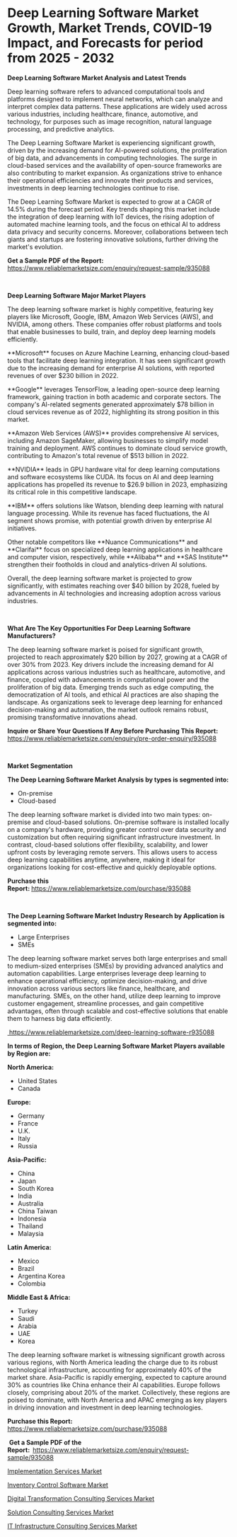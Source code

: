 <p><h1>Deep Learning Software Market Growth, Market Trends, COVID-19 Impact, and Forecasts for period from 2025 - 2032</h1></p><p><strong>Deep Learning Software Market Analysis and Latest Trends</strong></p>
<p><p>Deep learning software refers to advanced computational tools and platforms designed to implement neural networks, which can analyze and interpret complex data patterns. These applications are widely used across various industries, including healthcare, finance, automotive, and technology, for purposes such as image recognition, natural language processing, and predictive analytics.</p><p>The Deep Learning Software Market is experiencing significant growth, driven by the increasing demand for AI-powered solutions, the proliferation of big data, and advancements in computing technologies. The surge in cloud-based services and the availability of open-source frameworks are also contributing to market expansion. As organizations strive to enhance their operational efficiencies and innovate their products and services, investments in deep learning technologies continue to rise.</p><p>The Deep Learning Software Market is expected to grow at a CAGR of 14.5% during the forecast period. Key trends shaping this market include the integration of deep learning with IoT devices, the rising adoption of automated machine learning tools, and the focus on ethical AI to address data privacy and security concerns. Moreover, collaborations between tech giants and startups are fostering innovative solutions, further driving the market's evolution.</p></p>
<p><strong>Get a Sample PDF of the Report:&nbsp;</strong> <a href="https://www.reliablemarketsize.com/enquiry/request-sample/935088?utm_campaign=1845&utm_medium=2&utm_source=Github&utm_content=ia&utm_term=07032025&utm_id=deep-learning-software">https://www.reliablemarketsize.com/enquiry/request-sample/935088</a></p>
<p>&nbsp;</p>
<p><strong>Deep Learning Software Major Market Players</strong></p>
<p><p>The deep learning software market is highly competitive, featuring key players like Microsoft, Google, IBM, Amazon Web Services (AWS), and NVIDIA, among others. These companies offer robust platforms and tools that enable businesses to build, train, and deploy deep learning models efficiently.</p><p>**Microsoft** focuses on Azure Machine Learning, enhancing cloud-based tools that facilitate deep learning integration. It has seen significant growth due to the increasing demand for enterprise AI solutions, with reported revenues of over $230 billion in 2022.</p><p>**Google** leverages TensorFlow, a leading open-source deep learning framework, gaining traction in both academic and corporate sectors. The company's AI-related segments generated approximately $78 billion in cloud services revenue as of 2022, highlighting its strong position in this market.</p><p>**Amazon Web Services (AWS)** provides comprehensive AI services, including Amazon SageMaker, allowing businesses to simplify model training and deployment. AWS continues to dominate cloud service growth, contributing to Amazon's total revenue of $513 billion in 2022.</p><p>**NVIDIA** leads in GPU hardware vital for deep learning computations and software ecosystems like CUDA. Its focus on AI and deep learning applications has propelled its revenue to $26.9 billion in 2023, emphasizing its critical role in this competitive landscape.</p><p>**IBM** offers solutions like Watson, blending deep learning with natural language processing. While its revenue has faced fluctuations, the AI segment shows promise, with potential growth driven by enterprise AI initiatives.</p><p>Other notable competitors like **Nuance Communications** and **Clarifai** focus on specialized deep learning applications in healthcare and computer vision, respectively, while **Alibaba** and **SAS Institute** strengthen their footholds in cloud and analytics-driven AI solutions.</p><p>Overall, the deep learning software market is projected to grow significantly, with estimates reaching over $40 billion by 2028, fueled by advancements in AI technologies and increasing adoption across various industries.</p></p>
<p>&nbsp;</p>
<p><strong>What Are The Key Opportunities For Deep Learning Software Manufacturers?</strong></p>
<p><p>The deep learning software market is poised for significant growth, projected to reach approximately $20 billion by 2027, growing at a CAGR of over 30% from 2023. Key drivers include the increasing demand for AI applications across various industries such as healthcare, automotive, and finance, coupled with advancements in computational power and the proliferation of big data. Emerging trends such as edge computing, the democratization of AI tools, and ethical AI practices are also shaping the landscape. As organizations seek to leverage deep learning for enhanced decision-making and automation, the market outlook remains robust, promising transformative innovations ahead.</p></p>
<p><strong>Inquire or Share Your Questions If Any Before Purchasing This Report:</strong> <a href="https://www.reliablemarketsize.com/enquiry/pre-order-enquiry/935088?utm_campaign=1845&utm_medium=2&utm_source=Github&utm_content=ia&utm_term=07032025&utm_id=deep-learning-software">https://www.reliablemarketsize.com/enquiry/pre-order-enquiry/935088</a></p>
<p>&nbsp;</p>
<p><strong>Market Segmentation</strong></p>
<p><strong>The Deep Learning Software Market Analysis by types is segmented into:</strong></p>
<p><ul><li>On-premise</li><li>Cloud-based</li></ul></p>
<p><p>The deep learning software market is divided into two main types: on-premise and cloud-based solutions. On-premise software is installed locally on a company's hardware, providing greater control over data security and customization but often requiring significant infrastructure investment. In contrast, cloud-based solutions offer flexibility, scalability, and lower upfront costs by leveraging remote servers. This allows users to access deep learning capabilities anytime, anywhere, making it ideal for organizations looking for cost-effective and quickly deployable options.</p></p>
<p><strong>Purchase this Report:&nbsp;</strong><a href="https://www.reliablemarketsize.com/purchase/935088?utm_campaign=1845&utm_medium=2&utm_source=Github&utm_content=ia&utm_term=07032025&utm_id=deep-learning-software">https://www.reliablemarketsize.com/purchase/935088</a></p>
<p>&nbsp;</p>
<p><strong>The Deep Learning Software Market Industry Research by Application is segmented into:</strong></p>
<p><ul><li>Large Enterprises</li><li>SMEs</li></ul></p>
<p><p>The deep learning software market serves both large enterprises and small to medium-sized enterprises (SMEs) by providing advanced analytics and automation capabilities. Large enterprises leverage deep learning to enhance operational efficiency, optimize decision-making, and drive innovation across various sectors like finance, healthcare, and manufacturing. SMEs, on the other hand, utilize deep learning to improve customer engagement, streamline processes, and gain competitive advantages, often through scalable and cost-effective solutions that enable them to harness big data efficiently.</p></p>
<p><a href="https://www.reliablemarketsize.com/deep-learning-software-r935088?utm_campaign=1845&utm_medium=2&utm_source=Github&utm_content=ia&utm_term=07032025&utm_id=deep-learning-software">&nbsp;https://www.reliablemarketsize.com/deep-learning-software-r935088</a></p>
<p><strong>In terms of Region, the Deep Learning Software Market Players available by Region are:</strong></p>
<p>
    <p> <strong> North America: </strong>
        <ul>
            <li>United States</li>
            <li>Canada</li>
        </ul>
        </p> 
    <p> <strong> Europe: </strong>
        <ul>
            <li>Germany</li>
            <li>France</li>
            <li>U.K.</li>
            <li>Italy</li>
            <li>Russia</li>
        </ul>
        </p> 
    <p> <strong> Asia-Pacific: </strong>
        <ul>
            <li>China</li>
            <li>Japan</li>
            <li>South Korea</li>
            <li>India</li>
            <li>Australia</li>
            <li>China Taiwan</li>
            <li>Indonesia</li>
            <li>Thailand</li>
            <li>Malaysia</li>
        </ul>
        </p> 
    <p> <strong> Latin America: </strong>
        <ul>
            <li>Mexico</li>
            <li>Brazil</li>
            <li>Argentina Korea</li>
            <li>Colombia</li>
        </ul>
        </p> 
    <p> <strong> Middle East & Africa: </strong>
        <ul>
            <li>Turkey</li>
            <li>Saudi</li>
            <li>Arabia</li>
            <li>UAE</li>
            <li>Korea</li>
        </ul>
    </p>
    </p>
<p><p>The deep learning software market is witnessing significant growth across various regions, with North America leading the charge due to its robust technological infrastructure, accounting for approximately 40% of the market share. Asia-Pacific is rapidly emerging, expected to capture around 30% as countries like China enhance their AI capabilities. Europe follows closely, comprising about 20% of the market. Collectively, these regions are poised to dominate, with North America and APAC emerging as key players in driving innovation and investment in deep learning technologies.</p></p>
<p><strong>Purchase this Report: </strong><a href="https://www.reliablemarketsize.com/purchase/935088?utm_campaign=1845&utm_medium=2&utm_source=Github&utm_content=ia&utm_term=07032025&utm_id=deep-learning-software">https://www.reliablemarketsize.com/purchase/935088</a></p>
<p>&nbsp;<strong>Get a Sample PDF of the Report:&nbsp;&nbsp;</strong><a href="https://www.reliablemarketsize.com/enquiry/request-sample/935088?utm_campaign=1845&utm_medium=2&utm_source=Github&utm_content=ia&utm_term=07032025&utm_id=deep-learning-software">https://www.reliablemarketsize.com/enquiry/request-sample/935088</a></p>
<p><strong></strong></p>
<p><p><a href="https://github.com/dickstoscopg/Market-Research-Report-List-1/blob/main/implementation-services-market.md?utm_campaign=1845&utm_medium=2&utm_source=Github&utm_content=ia&utm_term=07032025&utm_id=deep-learning-software">Implementation Services Market</a></p><p><a href="https://github.com/heeildannas/Market-Research-Report-List-1/blob/main/inventory-control-software-market.md?utm_campaign=1845&utm_medium=2&utm_source=Github&utm_content=ia&utm_term=07032025&utm_id=deep-learning-software">Inventory Control Software Market</a></p><p><a href="https://github.com/ceranamaduvq/Market-Research-Report-List-1/blob/main/digital-transformation-consulting-services-market.md?utm_campaign=1845&utm_medium=2&utm_source=Github&utm_content=ia&utm_term=07032025&utm_id=deep-learning-software">Digital Transformation Consulting Services Market</a></p><p><a href="https://github.com/sibellanikmn/Market-Research-Report-List-1/blob/main/solution-consulting-services-market.md?utm_campaign=1845&utm_medium=2&utm_source=Github&utm_content=ia&utm_term=07032025&utm_id=deep-learning-software">Solution Consulting Services Market</a></p><p><a href="https://github.com/geresalgieaz/Market-Research-Report-List-1/blob/main/it-infrastructure-consulting-services-market.md?utm_campaign=1845&utm_medium=2&utm_source=Github&utm_content=ia&utm_term=07032025&utm_id=deep-learning-software">IT Infrastructure Consulting Services Market</a></p></p>